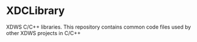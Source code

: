 # XDCLibrary
XDWS C/C++ libraries. This repository contains common code files used by other XDWS projects in C/C++

